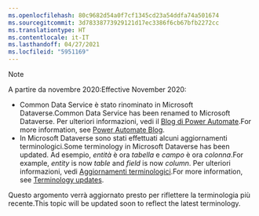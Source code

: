 ```yaml
---
ms.openlocfilehash: 80c9682d54a0f7cf1345cd23a54ddfa74a501674
ms.sourcegitcommit: 3d78338773929121d17ec3386f6cb67bfb2272cc
ms.translationtype: HT
ms.contentlocale: it-IT
ms.lasthandoff: 04/27/2021
ms.locfileid: "5951169"
---
```

> [!NOTE]
> <span data-ttu-id="10bf4-101">A partire da novembre 2020:</span><span class="sxs-lookup"><span data-stu-id="10bf4-101">Effective November 2020:</span></span>
>
> - <span data-ttu-id="10bf4-102">Common Data Service è stato rinominato in Microsoft Dataverse.</span><span class="sxs-lookup"><span data-stu-id="10bf4-102">Common Data Service has been renamed to Microsoft Dataverse.</span></span> <span data-ttu-id="10bf4-103">Per ulteriori informazioni, vedi il [Blog di Power Automate](https://aka.ms/PAuAppBlog).</span><span class="sxs-lookup"><span data-stu-id="10bf4-103">For more information, see [Power Automate Blog](https://aka.ms/PAuAppBlog).</span></span>
> - <span data-ttu-id="10bf4-104">In Microsoft Dataverse sono stati effettuati alcuni aggiornamenti terminologici.</span><span class="sxs-lookup"><span data-stu-id="10bf4-104">Some terminology in Microsoft Dataverse has been updated.</span></span> <span data-ttu-id="10bf4-105">Ad esempio, *entità* è ora *tabella* e *campo* è ora *colonna*.</span><span class="sxs-lookup"><span data-stu-id="10bf4-105">For example, *entity* is now *table* and *field* is now *column*.</span></span> <span data-ttu-id="10bf4-106">Per ulteriori informazioni, vedi [Aggiornamenti terminologici](/powerapps/maker/data-platform/data-platform-intro).</span><span class="sxs-lookup"><span data-stu-id="10bf4-106">For more information, see [Terminology updates](/powerapps/maker/data-platform/data-platform-intro).</span></span>
>
> <span data-ttu-id="10bf4-107">Questo argomento verrà aggiornato presto per riflettere la terminologia più recente.</span><span class="sxs-lookup"><span data-stu-id="10bf4-107">This topic will be updated soon to reflect the latest terminology.</span></span>